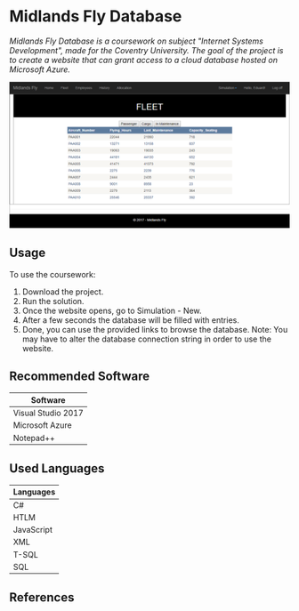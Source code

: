 # Midlands Fly Database

*Midlands Fly Database is a coursework on subject "Internet Systems Development",
made for the Coventry University.*
*The goal of the project is to create a website that can grant access to a cloud database hosted on Microsoft Azure.*

![Menu](images/FLEET.png)

## Usage

To use the coursework:

1. Download the project.
2. Run the solution.
3. Once the website opens, go to Simulation - New.
4. After a few seconds the database will be filled with entries.
5. Done, you can use the provided links to browse the database.
Note: You may have to alter the database connection string in order to use the website.

## Recommended Software

| Software |
| --- |
| Visual Studio 2017|
| Microsoft Azure	|
| Notepad++			|

## Used Languages

| Languages |
| --- |
|C#|
|HTLM|
|JavaScript|
|XML|
|T-SQL|
|SQL|
## References

<to be added>
